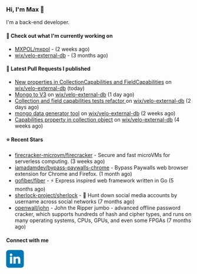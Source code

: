 ### Hi, I'm Max 👋

I'm a back-end developer.

#### 👷 Check out what I'm currently working on

- [MXPOL/mxpol](https://github.com/MXPOL/mxpol) -  (2 weeks ago)
- [wix/velo-external-db](https://github.com/wix/velo-external-db) -  (3 months ago)

#### 🔨 Latest Pull Requests I published

- [New properties in CollectionCapabilities and FieldCapabilities](https://github.com/wix/velo-external-db/pull/398) on [wix/velo-external-db](https://github.com/wix/velo-external-db) (today)
- [Mongo to V3](https://github.com/wix/velo-external-db/pull/397) on [wix/velo-external-db](https://github.com/wix/velo-external-db) (1 day ago)
- [Collection and field capabilities tests refactor ](https://github.com/wix/velo-external-db/pull/396) on [wix/velo-external-db](https://github.com/wix/velo-external-db) (2 days ago)
- [mongo data generator tool](https://github.com/wix/velo-external-db/pull/386) on [wix/velo-external-db](https://github.com/wix/velo-external-db) (2 weeks ago)
- [Capabilities property in collection object](https://github.com/wix/velo-external-db/pull/381) on [wix/velo-external-db](https://github.com/wix/velo-external-db) (4 weeks ago)

#### ⭐ Recent Stars

- [firecracker-microvm/firecracker](https://github.com/firecracker-microvm/firecracker) - Secure and fast microVMs for serverless computing. (3 weeks ago)
- [iamadamdev/bypass-paywalls-chrome](https://github.com/iamadamdev/bypass-paywalls-chrome) - Bypass Paywalls web browser extension for Chrome and Firefox. (1 month ago)
- [gofiber/fiber](https://github.com/gofiber/fiber) - ⚡️ Express inspired web framework written in Go (5 months ago)
- [sherlock-project/sherlock](https://github.com/sherlock-project/sherlock) - 🔎 Hunt down social media accounts by username across social networks (7 months ago)
- [openwall/john](https://github.com/openwall/john) - John the Ripper jumbo - advanced offline password cracker, which supports hundreds of hash and cipher types, and runs on many operating systems, CPUs, GPUs, and even some FPGAs (7 months ago)

#### Connect with me

[<img align="left" alt="LinkedIn" width="48px"  src="icons/linkedin.svg" />][linkedin]

[linkedin]: https://www.linkedin.com/in/max-polski/
